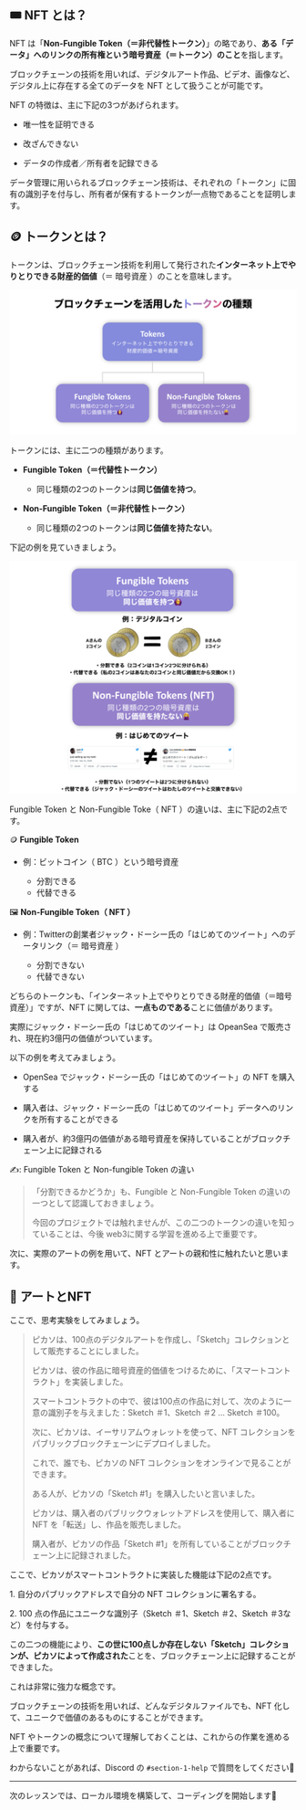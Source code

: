 ## 🎟 NFT とは？

NFT は「**Non-Fungible Token（＝非代替性トークン）**」の略であり、**ある「データ」へのリンクの所有権という暗号資産（＝トークン）のこと**を指します。

ブロックチェーンの技術を用いれば、デジタルアート作品、ビデオ、画像など、デジタル上に存在する全てのデータを NFT として扱うことが可能です。

NFT の特徴は、主に下記の3つがあげられます。

- 唯一性を証明できる

- 改ざんできない

- データの作成者／所有者を記録できる

データ管理に用いられるブロックチェーン技術は、それぞれの「トークン」に固有の識別子を付与し、所有者が保有するトークンが一点物であることを証明します。
## 🪙 トークンとは？

トークンは、ブロックチェーン技術を利用して発行された**インターネット上でやりとりできる財産的価値**（＝ 暗号資産 ）のことを意味します。

![](/public/images/2-ETH-NFT-collection/section-1/1_1_1.png)

トークンには、主に二つの種類があります。
- **Fungible Token（＝代替性トークン）**

	- 同じ種類の2つのトークンは**同じ価値を持つ**。

- **Non-Fungible Token（＝非代替性トークン）**

	-  同じ種類の2つのトークンは**同じ価値を持たない**。

下記の例を見ていきましょう。

![](/public/images/2-ETH-NFT-collection/section-1/1_1_2.png)

Fungible Token と Non-Fungible Toke（ NFT ）の違いは、主に下記の2点です。

🪙 **Fungible Token**
- 例：ビットコイン（ BTC ）という暗号資産

	- 分割できる
	- 代替できる


🖼 **Non-Fungible Token（ NFT ）**
- 例：Twitterの創業者ジャック・ドーシー氏の「はじめてのツイート」へのデータリンク（＝ 暗号資産 ）

	- 分割できない
	- 代替できない

どちらのトークンも、「インターネット上でやりとりできる財産的価値（＝暗号資産）」ですが、NFT に関しては、**一点ものである**ことに価値があります。

実際にジャック・ドーシー氏の「はじめてのツイート」は OpeanSea で販売され、現在約3億円の価値がついています。

以下の例を考えてみましょう。
- OpenSea でジャック・ドーシー氏の「はじめてのツイート」の NFT を購入する

- 購入者は、ジャック・ドーシー氏の「はじめてのツイート」データへのリンクを所有することができる

- 購入者が、約3億円の価値がある暗号資産を保持していることがブロックチェーン上に記録される

✍️: Fungible Token と Non-fungible Token の違い
> 「分割できるかどうか」も、Fungible と Non-Fungible Token の違いの一つとして認識しておきましょう。
>
> 今回のプロジェクトでは触れませんが、この二つのトークンの違いを知っていることは、今後 web3に関する学習を進める上で重要です。

次に、実際のアートの例を用いて、NFT とアートの親和性に触れたいと思います。
## 🎨 アートとNFT

ここで、思考実験をしてみましょう。

> ピカソは、100点のデジタルアートを作成し、「Sketch」コレクションとして販売することにしました。
>
> ピカソは、彼の作品に暗号資産的価値をつけるために、「スマートコントラクト」を実装しました。
>
> スマートコントラクトの中で、彼は100点の作品に対して、次のように一意の識別子を与えました：Sketch ＃1、Sketch ＃2 ... Sketch ＃100。
>
>次に、ピカソは、イーサリアムウォレットを使って、NFT コレクションをパブリックブロックチェーンにデプロイしました。
>
>これで、誰でも、ピカソの NFT コレクションをオンラインで見ることができます。
>
>ある人が、ピカソの「Sketch #1」を購入したいと言いました。
>
>ピカソは、購入者のパブリックウォレットアドレスを使用して、購入者に NFT を「転送」し、作品を販売しました。
>
> 購入者が、ピカソの作品「Sketch #1」を所有していることがブロックチェーン上に記録されました。

ここで、ピカソがスマートコントラクトに実装した機能は下記の2点です。

1\. 自分のパブリックアドレスで自分の NFT コレクションに署名する。

2\. 100 点の作品にユニークな識別子（Sketch ＃1、Sketch ＃2、Sketch ＃3など）を付与する。

この二つの機能により、**この世に100点しか存在しない「Sketch」コレクションが、ピカソによって作成された**ことを、ブロックチェーン上に記録することができました。

これは非常に強力な概念です。

ブロックチェーンの技術を用いれば、どんなデジタルファイルでも、NFT 化して、ユニークで価値のあるものにすることができます。

NFT やトークンの概念について理解しておくことは、これからの作業を進める上で重要です。

わからないことがあれば、Discord の `#section-1-help` で質問をしてください👋

------------------
次のレッスンでは、ローカル環境を構築して、コーディングを開始します🎉

